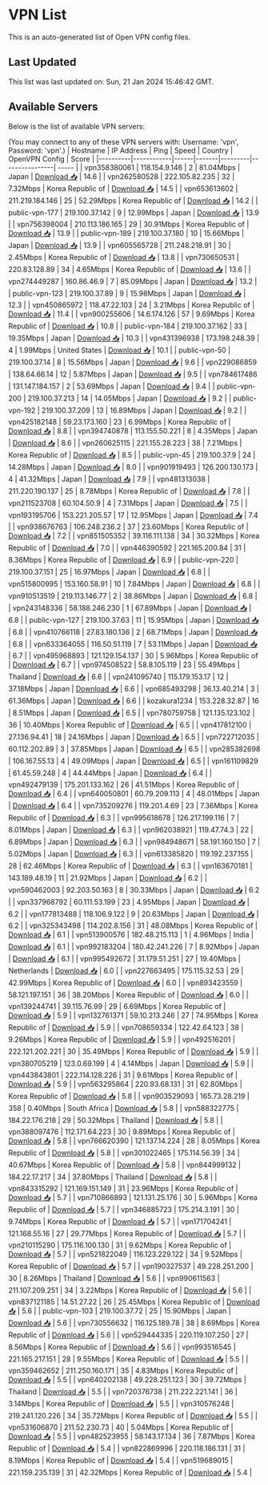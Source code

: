 # VPN List

This is an auto-generated list of Open VPN config files.

## Last Updated

This list was last updated on: Sun, 21 Jan 2024 15:46:42 GMT.

## Available Servers

Below is the list of available VPN servers:

(You may connect to any of these VPN servers with: Username: 'vpn', Password: 'vpn'.)
| Hostname | IP Address | Ping | Speed | Country | OpenVPN Config | Score |
|----------|------------|------|-------|---------|----------------| ----- |
| vpn358380061 | 118.154.9.146 | 2 | 81.04Mbps | Japan | [Download 📥](./configs/server_0_JP.ovpn) | 14.6 |
| vpn262580528 | 222.105.82.235 | 32 | 7.32Mbps | Korea Republic of | [Download 📥](./configs/server_1_KR.ovpn) | 14.5 |
| vpn653613602 | 211.219.184.146 | 25 | 52.29Mbps | Korea Republic of | [Download 📥](./configs/server_2_KR.ovpn) | 14.2 |
| public-vpn-177 | 219.100.37.142 | 9 | 12.99Mbps | Japan | [Download 📥](./configs/server_3_JP.ovpn) | 13.9 |
| vpn756398004 | 210.113.186.165 | 29 | 30.91Mbps | Korea Republic of | [Download 📥](./configs/server_4_KR.ovpn) | 13.9 |
| public-vpn-189 | 219.100.37.180 | 10 | 15.66Mbps | Japan | [Download 📥](./configs/server_5_JP.ovpn) | 13.9 |
| vpn605565728 | 211.248.218.91 | 30 | 2.45Mbps | Korea Republic of | [Download 📥](./configs/server_6_KR.ovpn) | 13.8 |
| vpn730650531 | 220.83.128.89 | 34 | 4.65Mbps | Korea Republic of | [Download 📥](./configs/server_7_KR.ovpn) | 13.6 |
| vpn274449287 | 160.86.46.9 | 7 | 85.09Mbps | Japan | [Download 📥](./configs/server_8_JP.ovpn) | 13.2 |
| public-vpn-123 | 219.100.37.89 | 9 | 15.98Mbps | Japan | [Download 📥](./configs/server_9_JP.ovpn) | 12.3 |
| vpn450865972 | 118.47.22.103 | 24 | 3.21Mbps | Korea Republic of | [Download 📥](./configs/server_10_KR.ovpn) | 11.4 |
| vpn900255606 | 14.6.174.126 | 57 | 9.69Mbps | Korea Republic of | [Download 📥](./configs/server_11_KR.ovpn) | 10.8 |
| public-vpn-184 | 219.100.37.162 | 33 | 19.35Mbps | Japan | [Download 📥](./configs/server_12_JP.ovpn) | 10.3 |
| vpn431396938 | 173.198.248.39 | 4 | 1.99Mbps | United States | [Download 📥](./configs/server_13_US.ovpn) | 10.1 |
| public-vpn-50 | 219.100.37.14 | 8 | 15.56Mbps | Japan | [Download 📥](./configs/server_14_JP.ovpn) | 9.6 |
| vpn229086859 | 138.64.66.14 | 12 | 5.87Mbps | Japan | [Download 📥](./configs/server_15_JP.ovpn) | 9.5 |
| vpn784617486 | 131.147.184.157 | 2 | 53.69Mbps | Japan | [Download 📥](./configs/server_16_JP.ovpn) | 9.4 |
| public-vpn-200 | 219.100.37.213 | 14 | 14.05Mbps | Japan | [Download 📥](./configs/server_17_JP.ovpn) | 9.2 |
| public-vpn-192 | 219.100.37.209 | 13 | 16.89Mbps | Japan | [Download 📥](./configs/server_18_JP.ovpn) | 9.2 |
| vpn425182148 | 59.23.173.160 | 23 | 6.99Mbps | Korea Republic of | [Download 📥](./configs/server_19_KR.ovpn) | 8.8 |
| vpn394740878 | 113.155.50.221 | 8 | 4.35Mbps | Japan | [Download 📥](./configs/server_20_JP.ovpn) | 8.6 |
| vpn260625115 | 221.155.28.223 | 38 | 7.21Mbps | Korea Republic of | [Download 📥](./configs/server_21_KR.ovpn) | 8.5 |
| public-vpn-45 | 219.100.37.9 | 24 | 14.28Mbps | Japan | [Download 📥](./configs/server_22_JP.ovpn) | 8.0 |
| vpn901919493 | 126.200.130.173 | 4 | 41.32Mbps | Japan | [Download 📥](./configs/server_23_JP.ovpn) | 7.9 |
| vpn481313038 | 211.220.190.137 | 25 | 8.78Mbps | Korea Republic of | [Download 📥](./configs/server_24_KR.ovpn) | 7.8 |
| vpn211523708 | 60.104.50.9 | 4 | 7.31Mbps | Japan | [Download 📥](./configs/server_25_JP.ovpn) | 7.5 |
| vpn193195706 | 153.221.205.57 | 17 | 12.95Mbps | Japan | [Download 📥](./configs/server_26_JP.ovpn) | 7.4 |
| vpn938676763 | 106.248.236.2 | 37 | 23.60Mbps | Korea Republic of | [Download 📥](./configs/server_27_KR.ovpn) | 7.2 |
| vpn851505352 | 39.116.111.138 | 34 | 30.32Mbps | Korea Republic of | [Download 📥](./configs/server_28_KR.ovpn) | 7.0 |
| vpn446390592 | 221.165.200.84 | 31 | 8.36Mbps | Korea Republic of | [Download 📥](./configs/server_29_KR.ovpn) | 6.9 |
| public-vpn-220 | 219.100.37.151 | 25 | 16.97Mbps | Japan | [Download 📥](./configs/server_30_JP.ovpn) | 6.8 |
| vpn515800995 | 153.160.58.91 | 10 | 7.84Mbps | Japan | [Download 📥](./configs/server_31_JP.ovpn) | 6.8 |
| vpn910513519 | 219.113.146.77 | 2 | 38.86Mbps | Japan | [Download 📥](./configs/server_32_JP.ovpn) | 6.8 |
| vpn243148336 | 58.188.246.230 | 1 | 67.89Mbps | Japan | [Download 📥](./configs/server_33_JP.ovpn) | 6.8 |
| public-vpn-127 | 219.100.37.63 | 11 | 15.95Mbps | Japan | [Download 📥](./configs/server_34_JP.ovpn) | 6.8 |
| vpn410766118 | 27.83.180.136 | 2 | 68.71Mbps | Japan | [Download 📥](./configs/server_35_JP.ovpn) | 6.8 |
| vpn633364055 | 116.50.51.119 | 7 | 53.11Mbps | Japan | [Download 📥](./configs/server_36_JP.ovpn) | 6.7 |
| vpn495968893 | 121.129.154.137 | 30 | 5.96Mbps | Korea Republic of | [Download 📥](./configs/server_37_KR.ovpn) | 6.7 |
| vpn974508522 | 58.8.105.119 | 23 | 55.49Mbps | Thailand | [Download 📥](./configs/server_38_TH.ovpn) | 6.6 |
| vpn241095740 | 115.179.153.17 | 12 | 37.18Mbps | Japan | [Download 📥](./configs/server_39_JP.ovpn) | 6.6 |
| vpn685493298 | 36.13.40.214 | 3 | 61.36Mbps | Japan | [Download 📥](./configs/server_40_JP.ovpn) | 6.6 |
| kozakura1234 | 153.228.32.87 | 16 | 8.51Mbps | Japan | [Download 📥](./configs/server_41_JP.ovpn) | 6.5 |
| vpn780759758 | 121.135.123.102 | 36 | 10.40Mbps | Korea Republic of | [Download 📥](./configs/server_42_KR.ovpn) | 6.5 |
| vpn417812100 | 27.136.94.41 | 18 | 24.16Mbps | Japan | [Download 📥](./configs/server_43_JP.ovpn) | 6.5 |
| vpn722712035 | 60.112.202.89 | 3 | 37.85Mbps | Japan | [Download 📥](./configs/server_44_JP.ovpn) | 6.5 |
| vpn285382698 | 106.167.55.13 | 4 | 49.09Mbps | Japan | [Download 📥](./configs/server_45_JP.ovpn) | 6.5 |
| vpn161109829 | 61.45.59.248 | 4 | 44.44Mbps | Japan | [Download 📥](./configs/server_46_JP.ovpn) | 6.4 |
| vpn492479139 | 175.201.133.162 | 26 | 41.51Mbps | Korea Republic of | [Download 📥](./configs/server_47_KR.ovpn) | 6.4 |
| vpn640050801 | 60.79.209.113 | 4 | 48.01Mbps | Japan | [Download 📥](./configs/server_48_JP.ovpn) | 6.4 |
| vpn735209276 | 119.201.4.69 | 23 | 7.36Mbps | Korea Republic of | [Download 📥](./configs/server_49_KR.ovpn) | 6.3 |
| vpn995618678 | 126.217.199.116 | 7 | 8.01Mbps | Japan | [Download 📥](./configs/server_50_JP.ovpn) | 6.3 |
| vpn962038921 | 119.47.74.3 | 22 | 6.89Mbps | Japan | [Download 📥](./configs/server_51_JP.ovpn) | 6.3 |
| vpn984948671 | 58.191.160.150 | 7 | 5.02Mbps | Japan | [Download 📥](./configs/server_52_JP.ovpn) | 6.3 |
| vpn613385820 | 119.192.237.155 | 28 | 62.46Mbps | Korea Republic of | [Download 📥](./configs/server_53_KR.ovpn) | 6.3 |
| vpn163670181 | 143.189.48.19 | 11 | 21.92Mbps | Japan | [Download 📥](./configs/server_54_JP.ovpn) | 6.2 |
| vpn590462003 | 92.203.50.163 | 8 | 30.33Mbps | Japan | [Download 📥](./configs/server_55_JP.ovpn) | 6.2 |
| vpn337968792 | 60.111.53.199 | 23 | 4.95Mbps | Japan | [Download 📥](./configs/server_56_JP.ovpn) | 6.2 |
| vpn177813488 | 118.106.9.122 | 9 | 20.63Mbps | Japan | [Download 📥](./configs/server_57_JP.ovpn) | 6.2 |
| vpn325343498 | 114.202.8.156 | 31 | 48.08Mbps | Korea Republic of | [Download 📥](./configs/server_58_KR.ovpn) | 6.1 |
| vpn513900576 | 182.48.215.113 | 1 | 4.96Mbps | India | [Download 📥](./configs/server_59_IN.ovpn) | 6.1 |
| vpn992183204 | 180.42.241.226 | 7 | 8.92Mbps | Japan | [Download 📥](./configs/server_60_JP.ovpn) | 6.1 |
| vpn995492672 | 31.179.51.251 | 27 | 19.40Mbps | Netherlands | [Download 📥](./configs/server_61_NL.ovpn) | 6.0 |
| vpn227663495 | 175.115.32.53 | 29 | 42.99Mbps | Korea Republic of | [Download 📥](./configs/server_62_KR.ovpn) | 6.0 |
| vpn893423559 | 58.121.197.151 | 36 | 38.20Mbps | Korea Republic of | [Download 📥](./configs/server_63_KR.ovpn) | 6.0 |
| vpn139244741 | 39.115.76.99 | 29 | 6.69Mbps | Korea Republic of | [Download 📥](./configs/server_64_KR.ovpn) | 5.9 |
| vpn132761371 | 59.10.213.246 | 27 | 74.95Mbps | Korea Republic of | [Download 📥](./configs/server_65_KR.ovpn) | 5.9 |
| vpn708659334 | 122.42.64.123 | 38 | 9.26Mbps | Korea Republic of | [Download 📥](./configs/server_66_KR.ovpn) | 5.9 |
| vpn492516201 | 222.121.202.221 | 30 | 35.49Mbps | Korea Republic of | [Download 📥](./configs/server_67_KR.ovpn) | 5.9 |
| vpn380705219 | 123.0.69.199 | 4 | 4.14Mbps | Japan | [Download 📥](./configs/server_68_JP.ovpn) | 5.9 |
| vpn443843801 | 222.114.128.226 | 31 | 9.61Mbps | Korea Republic of | [Download 📥](./configs/server_69_KR.ovpn) | 5.9 |
| vpn563295864 | 220.93.68.131 | 31 | 62.80Mbps | Korea Republic of | [Download 📥](./configs/server_70_KR.ovpn) | 5.8 |
| vpn903529093 | 165.73.28.219 | 358 | 0.40Mbps | South Africa | [Download 📥](./configs/server_71_ZA.ovpn) | 5.8 |
| vpn588322775 | 184.22.176.218 | 29 | 50.32Mbps | Thailand | [Download 📥](./configs/server_72_TH.ovpn) | 5.8 |
| vpn388097476 | 112.171.64.223 | 30 | 9.89Mbps | Korea Republic of | [Download 📥](./configs/server_73_KR.ovpn) | 5.8 |
| vpn766620390 | 121.137.14.224 | 28 | 8.05Mbps | Korea Republic of | [Download 📥](./configs/server_74_KR.ovpn) | 5.8 |
| vpn301022465 | 175.114.56.39 | 34 | 40.67Mbps | Korea Republic of | [Download 📥](./configs/server_75_KR.ovpn) | 5.8 |
| vpn844999132 | 184.22.17.217 | 34 | 37.80Mbps | Thailand | [Download 📥](./configs/server_76_TH.ovpn) | 5.8 |
| vpn843315292 | 121.169.151.149 | 31 | 23.96Mbps | Korea Republic of | [Download 📥](./configs/server_77_KR.ovpn) | 5.7 |
| vpn710866893 | 121.131.25.176 | 30 | 5.96Mbps | Korea Republic of | [Download 📥](./configs/server_78_KR.ovpn) | 5.7 |
| vpn346885723 | 175.214.3.191 | 30 | 9.74Mbps | Korea Republic of | [Download 📥](./configs/server_79_KR.ovpn) | 5.7 |
| vpn171704241 | 121.168.55.16 | 27 | 29.77Mbps | Korea Republic of | [Download 📥](./configs/server_80_KR.ovpn) | 5.7 |
| vpn210115290 | 175.116.100.130 | 31 | 9.62Mbps | Korea Republic of | [Download 📥](./configs/server_81_KR.ovpn) | 5.7 |
| vpn521822049 | 116.123.229.122 | 34 | 9.52Mbps | Korea Republic of | [Download 📥](./configs/server_82_KR.ovpn) | 5.7 |
| vpn190327537 | 49.228.251.200 | 30 | 8.26Mbps | Thailand | [Download 📥](./configs/server_83_TH.ovpn) | 5.6 |
| vpn990611563 | 211.107.209.251 | 34 | 3.22Mbps | Korea Republic of | [Download 📥](./configs/server_84_KR.ovpn) | 5.6 |
| vpn837121185 | 14.51.27.22 | 26 | 25.45Mbps | Korea Republic of | [Download 📥](./configs/server_85_KR.ovpn) | 5.6 |
| public-vpn-103 | 219.100.37.72 | 25 | 15.90Mbps | Japan | [Download 📥](./configs/server_86_JP.ovpn) | 5.6 |
| vpn730556632 | 116.125.189.78 | 38 | 8.69Mbps | Korea Republic of | [Download 📥](./configs/server_87_KR.ovpn) | 5.6 |
| vpn529444335 | 220.119.107.250 | 27 | 8.56Mbps | Korea Republic of | [Download 📥](./configs/server_88_KR.ovpn) | 5.6 |
| vpn993516545 | 221.165.217.151 | 28 | 9.55Mbps | Korea Republic of | [Download 📥](./configs/server_89_KR.ovpn) | 5.5 |
| vpn359462652 | 211.250.160.171 | 35 | 4.83Mbps | Korea Republic of | [Download 📥](./configs/server_90_KR.ovpn) | 5.5 |
| vpn640202138 | 49.228.251.123 | 30 | 39.72Mbps | Thailand | [Download 📥](./configs/server_91_TH.ovpn) | 5.5 |
| vpn720376738 | 211.222.221.141 | 36 | 3.14Mbps | Korea Republic of | [Download 📥](./configs/server_92_KR.ovpn) | 5.5 |
| vpn310576248 | 219.241.120.226 | 34 | 35.72Mbps | Korea Republic of | [Download 📥](./configs/server_93_KR.ovpn) | 5.5 |
| vpn531606870 | 211.52.230.73 | 40 | 5.04Mbps | Korea Republic of | [Download 📥](./configs/server_94_KR.ovpn) | 5.5 |
| vpn482523955 | 58.143.17.134 | 36 | 7.87Mbps | Korea Republic of | [Download 📥](./configs/server_95_KR.ovpn) | 5.4 |
| vpn822869996 | 220.118.186.131 | 31 | 8.19Mbps | Korea Republic of | [Download 📥](./configs/server_96_KR.ovpn) | 5.4 |
| vpn519689015 | 221.159.235.139 | 31 | 42.32Mbps | Korea Republic of | [Download 📥](./configs/server_97_KR.ovpn) | 5.4 |
